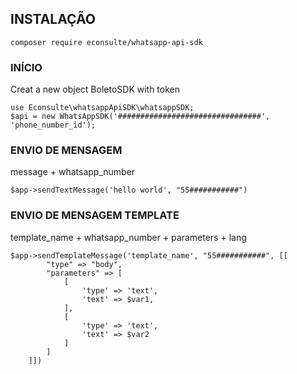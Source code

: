 ## INSTALAÇÃO

```````
composer require econsulte/whatsapp-api-sdk
```````

### INÍCIO
Creat a new object BoletoSDK with token
```````
use Econsulte\whatsappApiSDK\whatsappSDK;
$api = new WhatsAppSDK('################################', 'phone_number_id');
```````

### ENVIO DE MENSAGEM
message + whatsapp_number 
```````
$app->sendTextMessage('hello world', "55###########")
```````

### ENVIO DE MENSAGEM TEMPLATE
template_name + whatsapp_number + parameters + lang
```````
$app->sendTemplateMessage('template_name', "55###########", [[
        "type" => "body",
        "parameters" => [
            [
                'type' => 'text',
                'text' => $var1,
            ],
            [
                'type' => 'text',
                'text' => $var2
            ]
        ]
    ]])
```````


